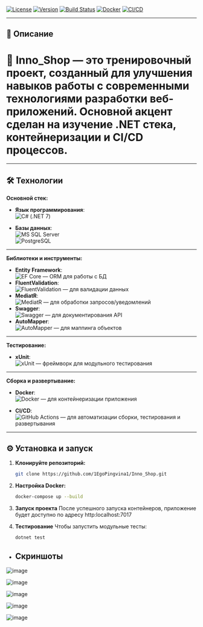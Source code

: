 
[![License](https://img.shields.io/badge/license-MIT-blue.svg)](LICENSE)
[![Version](https://img.shields.io/badge/version-1.0.0-brightgreen.svg)](VERSION)
[![Build Status](https://img.shields.io/badge/build-passing-brightgreen.svg)](BUILD)
[![Docker](https://img.shields.io/badge/docker-ready-blue.svg)](DOCKER)
[![CI/CD](https://img.shields.io/badge/CI--CD-GitHub%20Actions-brightgreen.svg)](CI-CD)

---

## 🚀 Описание

# 🧪 Inno_Shop  — это тренировочный проект, созданный для улучшения навыков работы с современными технологиями разработки веб-приложений. Основной акцент сделан на изучение .NET стека, контейнеризации и CI/CD процессов.

---

## 🛠 Технологии

**Основной стек:**
  
- **Язык программирования**:  
  ![C#](https://img.shields.io/badge/-C%23-239120?style=for-the-badge&logo=c-sharp&logoColor=white) (.NET 7)

- **Базы данных**:  
  ![MS SQL Server](https://img.shields.io/badge/-MS%20SQL%20Server-CC2927?style=for-the-badge&logo=microsoft-sql-server&logoColor=white)  
  ![PostgreSQL](https://img.shields.io/badge/-PostgreSQL-4169E1?style=for-the-badge&logo=postgresql&logoColor=white)

---

**Библиотеки и инструменты:**

- **Entity Framework**:  
  ![EF Core](https://img.shields.io/badge/-Entity%20Framework-512BD4?style=for-the-badge&logo=ef&logoColor=white) — ORM для работы с БД
- **FluentValidation**:  
  ![FluentValidation](https://img.shields.io/badge/-FluentValidation-6DB33F?style=for-the-badge&logo=fluentvalidation&logoColor=white) — для валидации данных
- **MediatR**:  
  ![MediatR](https://img.shields.io/badge/-MediatR-3A86FF?style=for-the-badge&logo=mediatr&logoColor=white) — для обработки запросов/уведомлений
- **Swagger**:  
  ![Swagger](https://img.shields.io/badge/-Swagger-85EA2D?style=for-the-badge&logo=swagger&logoColor=white) — для документирования API
- **AutoMapper**:  
  ![AutoMapper](https://img.shields.io/badge/-AutoMapper-DD0031?style=for-the-badge&logo=automapper&logoColor=white) — для маппинга объектов

---

**Тестирование:**

- **xUnit**:  
  ![xUnit](https://img.shields.io/badge/-xUnit.net-E23122?style=for-the-badge&logo=xunit&logoColor=white) — фреймворк для модульного тестирования

---

**Сборка и развертывание:**

- **Docker**:  
  ![Docker](https://img.shields.io/badge/-Docker-2496ED?style=for-the-badge&logo=docker&logoColor=white) — для контейнеризации приложения

- **CI/CD**:  
  ![GitHub Actions](https://img.shields.io/badge/-GitHub%20Actions-2088FF?style=for-the-badge&logo=github-actions&logoColor=white) — для автоматизации сборки, тестирования и развертывания

---

## ⚙️ Установка и запуск

1. **Клонируйте репозиторий:**
   ```bash
   git clone https://github.com/1EgoPingvina1/Inno_Shop.git

2. **Настройка Docker:**
   ```bash
   docker-compose up --build

3. **Запуск проекта**
   После успешного запуска контейнеров, приложение будет доступно по адресу http:localhost:7017

4. **Тестирование**
  Чтобы запустить модульные тесты:
   ```bash
   dotnet test

- **Скриншоты**  
  ---  
![image](https://github.com/user-attachments/assets/69acf9d8-ed4a-43b2-9b12-85ca9daf297d)  

![image](https://github.com/user-attachments/assets/13c4fb96-9e2c-433b-8d21-8751372e238e)  

![image](https://github.com/user-attachments/assets/3df516f1-6b5e-4fc3-a5ef-ef70dd0febbf)
  
![image](https://github.com/user-attachments/assets/3e2c6d92-2424-40cb-ac7b-d1c2378de3b1)  

![image](https://github.com/user-attachments/assets/9f0c7089-6c7d-4f1e-b858-db997c4daded)



